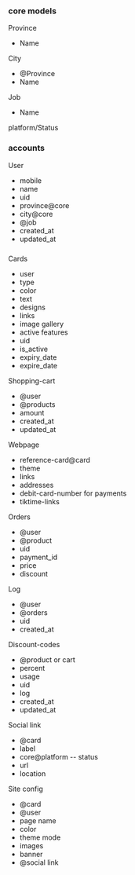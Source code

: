 


### core models

Province
- Name 

City 
- @Province 
- Name

Job
- Name
  
platform/Status
### accounts 
User

- mobile 
- name 
- uid
- province@core
- city@core
- @job
- created_at 
- updated_at 

### 
Cards
- user  
- type  
- color  
- text
- designs 
- links
- image gallery
- active features
- uid
- is_active 
- expiry_date 
- expire_date 


Shopping-cart
- @user
- @products 
- amount
- created_at
- updated_at 

Webpage 
- reference-card@card
- theme 
- links
- addresses
- debit-card-number for payments
- tiktime-links

Orders 
- @user
- @product
- uid
- payment_id
- price
- discount 

Log
- @user 
- @orders
- uid
- created_at 


Discount-codes
- @product or cart
- percent 
- usage
- uid
- log
- created_at
- updated_at

Social link
- @card 
- label 
- core@platform -- status
- url 
- location 

Site config 
- @card 
- @user 
- page name 
- color 
- theme mode 
- images 
- banner
- @social link


